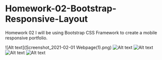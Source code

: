 # Homework-02-Bootstrap-Responsive-Layout
Homework 02 I will be using Bootstrap CSS Framework to create a mobile responsive portfolio. 


![Alt text](Screenshot_2021-02-01 Webpage(1).png)
![Alt text]()
![Alt text]()
![Alt text]()
![Alt text]()
